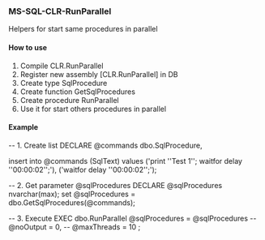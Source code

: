 ### MS-SQL-CLR-RunParallel
Helpers for start same procedures in parallel

#### How to use
1. Compile CLR.RunParallel
2. Register new assembly [CLR.RunParallel] in DB 
3. Create type SqlProcedure
4. Create function GetSqlProcedures
5. Create procedure RunParallel
6. Use it for start others procedures in parallel

#### Example

-- 1. Create list 
DECLARE @commands dbo.SqlProcedure, 

insert into @commands 
(SqlText) 
values 
('print ''Test 1''; waitfor delay ''00:00:02'';'), 
('waitfor delay ''00:00:02'';'); 

-- 2. Get parameter @sqlProcedures
DECLARE  @sqlProcedures nvarchar(max); 
set @sqlProcedures = dbo.GetSqlProcedures(@commands); 

-- 3. Execute 
EXEC dbo.RunParallel @sqlProcedures = @sqlProcedures 
    -- @noOutput = 0, 
    -- @maxThreads = 10 
;
